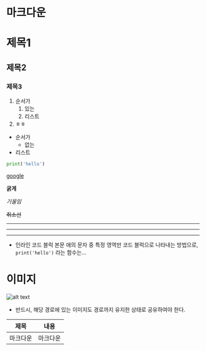 # 마크다운
# 제목1
## 제목2
### 제목3


1. 순서가
    1. 있는
    2. 리스트
2. ㅎㅎ

- 순서가
  - 없는
- 리스트


```python
print('hello')
```

[google](https://www.google.com/)

**굵게**

*기울임*

~~취소선~~

---
---
---

- 인라인 코드 블럭
본문 애의 문자 중 특정 영역만 코드 블럭으로 나타내는 방법으로, `print('hello')`
라는 함수는...

# 이미지
![alt text](/assets/img.png)
- 반드시, 해당 경로에 있는 이미지도 경로까지 유지한 상태로 공유하여야 한다.

|제목|내용|
|---|---|
|마크다운|마크다운|

